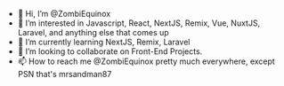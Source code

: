 - 👋 Hi, I’m @ZombiEquinox
- 👀 I’m interested in Javascript, React, NextJS, Remix, Vue, NuxtJS, Laravel, and anything else that comes up
- 🌱 I’m currently learning NextJS, Remix, Laravel
- 💞️ I’m looking to collaborate on Front-End Projects.
- 📫 How to reach me @ZombiEquinox pretty much everywhere, except PSN that's mrsandman87

<!---
ZombiEquinox/ZombiEquinox is a ✨ special ✨ repository because its `README.md` (this file) appears on your GitHub profile.
You can click the Preview link to take a look at your changes.
--->
